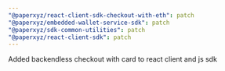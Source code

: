 ```yaml
---
"@paperxyz/react-client-sdk-checkout-with-eth": patch
"@paperxyz/embedded-wallet-service-sdk": patch
"@paperxyz/sdk-common-utilities": patch
"@paperxyz/react-client-sdk": patch
---
```


Added backendless checkout with card to react client and js sdk
